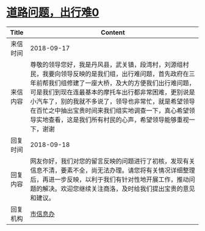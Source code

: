 # <a href="http://www.shangluo.gov.cn/zmhd/ldxxxx.jsp?urltype=leadermail.LeaderMailContentUrl&wbtreeid=1112&leadermailid=4920">道路问题，出行难0</a>
|Title|Content|
|:---:|---|
|来信时间|2018-09-17|
|来信内容|尊敬的领导您好，我是丹风县，武关镇，段湾村，刘源组村民，我要向领导反映的是我们组，出行难问题，首先政府在三年前帮我们组修建了一座大桥，及大的方便我们出行难问题，可是我们到现在连最基本的摩托车出行都非常困难，更别说是小汽车了，别的我就不多说了，领导也非常忙，就是希望领导在百忙之中抽出宝贵时间来我们组实地调查一下，真心希望领导实地查看，这是我们所有村民的心声，希望领导能够重视一下，谢谢|
|回复时间|2018-09-18|
|回复内容|网友你好，我们对您的留言反映的问题进行了初核，发现有关信息不清，要素不全，尚无法办理。请您将有关情况详细整理后，再进一步反映，以利于我们有针对性地开展工作，推动问题的解决。欢迎您继续关注商洛，及时给我们提出宝贵的意见和建议。|
|回复机构|<a href="../../categories/agencies/市信息办.md">市信息办</a>|
